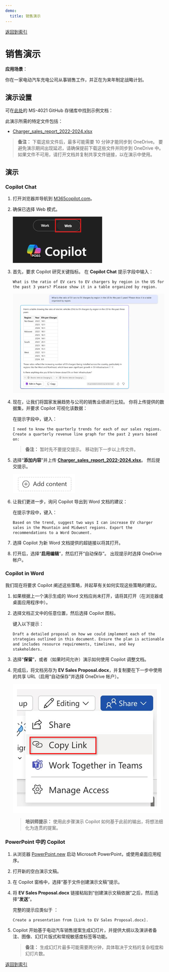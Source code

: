 ```yaml
---
demo:
  title: 销售演示
---
```


[返回到索引](https://microsoftlearning.github.io/MS-4021-Copilot-Immersion-Experience/)

# 销售演示

**应用场景**：  

你在一家电动汽车充电公司从事销售工作，并正在为来年制定战略计划。

## 演示设置

可在[此处](https://github.com/MicrosoftLearning/MS-4021-Copilot-Immersion-Experience/tree/master/ResourceFiles)的 MS-4021 GitHub 存储库中找到示例文档：

此演示所需的特定文件包括：

- [Charger_sales_report_2022-2024.xlsx](https://github.com/MicrosoftLearning/MS-4021-Copilot-Immersion-Experience/raw/master/ResourceFiles/Charger_sales_report_2022-2024.xlsx)

> **备注：** 下载这些文件后，最多可能需要 10 分钟才能同步到 OneDrive。 要避免演示期间出现延迟，请确保提前下载这些文件并同步到 OneDrive 中。 如果文件不可用，请打开文档并复制共享文件链接，以在演示中使用。

## 演示

### Copilot Chat

1. 打开浏览器并导航到 [M365copilot.com](https://m365copilot.com/)。

1. 确保已选择 Web 模式。

    ![显示 Web 模式选项卡的屏幕截图。](../Prompts/Media/web-mode.png)

1. 首先，要求 Copilot 研究关键指标。 在 **Copilot Chat** 提示字段中输入：

    ```text
    What is the ratio of EV cars to EV chargers by region in the US for the past 3 years? Please show it in a table organized by region.
    ```

    ![显示 Copilot Chat 电动汽车充电器提示的屏幕截图。](../Demos/Media/copilot-chat-ev-charger-prompt.png)

1. 现在，让我们将国家发展趋势与公司的销售业绩进行比较。 你将上传提供的数据集，并要求 Copilot 可视化该数据：

    在提示字段中，键入：

    ```text
    I need to know the quarterly trends for each of our sales regions. Create a quarterly revenue line graph for the past 2 years based on:
    ```

    > **备注：** 暂时先不要提交提示。 移动到下一步以上传文件。

1. 选择“**添加内容**”并上传 [**Charger_sales_report_2022-2024.xlsx**](https://github.com/MicrosoftLearning/MS-4021-Copilot-Immersion-Experience/raw/master/Resourcefiles/Charger_sales_report_2022-2024.xlsx)。 然后提交提示。

    ![添加内容 Copilot Chat。](../Demos/Media/add-content-copilot-chat.png)

1. 让我们更进一步，询问 Copilot 导出到 Word 文档的建议：

    在提示字段中，键入：

    ```text
    Based on the trend, suggest two ways I can increase EV charger sales in the Mountain and Midwest regions. Export the recommendations to a Word Document.
    ```

1. 选择 Copilot 为新 Word 文档提供的超链接以将其打开。

1. 打开后，选择“**启用编辑**”，然后打开“自动保存”。 出现提示时选择 OneDrive 帐户。


### Copilot in Word

我们现在将要求 Copilot 阐述这些策略，并起草有关如何实现这些策略的建议。

1. 如果根据上一个演示生成的 Word 文档应尚未打开，请将其打开（在浏览器或桌面应用程序中）。

1. 选择文档正文中的任意位置，然后选择 Copilot 图标。

    键入以下提示：

    ```text
    Draft a detailed proposal on how we could implement each of the strategies outlined in this document. Ensure the plan is actionable and includes resource requirements, timelines, and key stakeholders.
    ```

1. 选择“**保留**”，或者（如果时间允许）演示如何使用 Copilot 调整文档。

1. 完成后，将文档另存为 **EV Sales Proposal.docx**，并复制要在下一步中使用的共享 URL（启用“自动保存”并选择 OneDrive 帐户）。

    ![共享链接。](../Demos/Media/share-menu-with-copy-link-9fd1c60a.png)

    > **培训师提示：** 使用此步骤演示 Copilot 如何基于此前的输出，将想法细化为连贯的提案。

### PowerPoint 中的 Copilot

1. 从浏览器 [PowerPoint.new](https://PowerPoint.new) 启动 Microsoft PowerPoint，或使用桌面应用程序。

1. 打开新的空白演示文稿。

1. 在 Copilot 窗格中，选择“基于文件创建演示文稿”提示。

1. 将 **EV Sales Proposal.docx** 链接粘贴到“创建演示文稿依据”之后，然后选择“**发送**”。

    完整的提示应类似于 ：

    ```text
    Create a presentation from [Link to EV Sales Proposal.docx].
    ```

1. Copilot 开始基于电动汽车销售提案生成幻灯片，并提供大纲以及演讲者备注、图像、幻灯片版式和常规敏感度标签等功能。

    > **备注：** 生成幻灯片最多可能需要两分钟，具体取决于文档的复杂程度和幻灯片数。

[返回到索引](https://microsoftlearning.github.io/MS-4021-Copilot-Immersion-Experience/)
